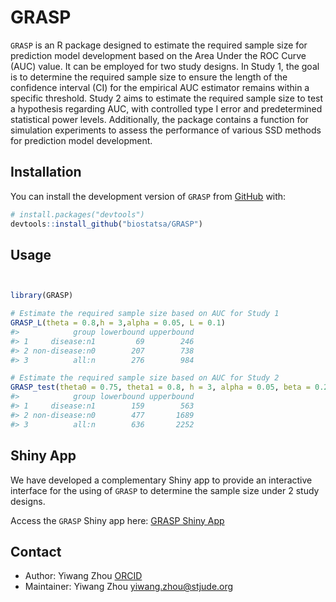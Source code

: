 
<!-- README.md is generated from README.Rmd. Please edit that file -->

# GRASP

`GRASP` is an R package designed to estimate the required sample size
for prediction model development based on the Area Under the ROC Curve
(AUC) value. It can be employed for two study designs. In Study 1, the
goal is to determine the required sample size to ensure the length of
the confidence interval (CI) for the empirical AUC estimator remains
within a specific threshold. Study 2 aims to estimate the required
sample size to test a hypothesis regarding AUC, with controlled type I
error and predetermined statistical power levels. Additionally, the
package contains a function for simulation experiments to assess the
performance of various SSD methods for prediction model development.

## Installation

You can install the development version of `GRASP` from
[GitHub](https://github.com/) with:

``` r
# install.packages("devtools")
devtools::install_github("biostatsa/GRASP")
```

## Usage

``` r


library(GRASP)

# Estimate the required sample size based on AUC for Study 1
GRASP_L(theta = 0.8,h = 3,alpha = 0.05, L = 0.1)
#>            group lowerbound upperbound
#> 1     disease:n1         69        246
#> 2 non-disease:n0        207        738
#> 3          all:n        276        984

# Estimate the required sample size based on AUC for Study 2  
GRASP_test(theta0 = 0.75, theta1 = 0.8, h = 3, alpha = 0.05, beta = 0.2)
#>            group lowerbound upperbound
#> 1     disease:n1        159        563
#> 2 non-disease:n0        477       1689
#> 3          all:n        636       2252
```

## Shiny App

We have developed a complementary Shiny app to provide an interactive
interface for the using of `GRASP` to determine the sample size under 2
study designs.

Access the `GRASP` Shiny app here: [GRASP Shiny
App](https://sjbiostat.shinyapps.io/GRASP/)

## Contact

- Author: Yiwang Zhou [ORCID](https://orcid.org/0000-0002-8023-205X)
- Maintainer: Yiwang Zhou <yiwang.zhou@stjude.org>
